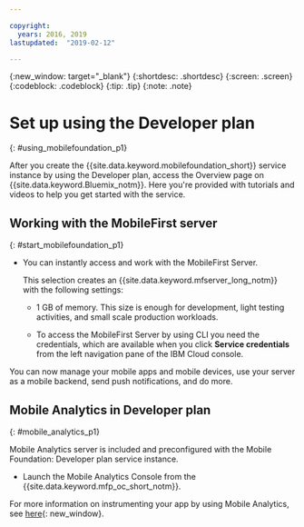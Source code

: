 ```yaml
---

copyright:
  years: 2016, 2019
lastupdated:  "2019-02-12"

---
```


{:new_window: target="_blank"}
{:shortdesc: .shortdesc}
{:screen:  .screen}
{:codeblock:  .codeblock}
{:tip: .tip}
{:note: .note}

#	Set up using the Developer plan
{: #using_mobilefoundation_p1}

After you create the {{site.data.keyword.mobilefoundation_short}} service instance by using the Developer plan, access the Overview page on {{site.data.keyword.Bluemix_notm}}. Here you're provided with tutorials and videos to help you get started with the service.

## Working with the MobileFirst server
{: #start_mobilefoundation_p1}
* You can instantly access and work with the MobileFirst Server.

  This selection creates an {{site.data.keyword.mfserver_long_notm}} with the following settings:
  *	1 GB of memory. This size is enough for development, light testing activities, and small scale production workloads.

  * To access the MobileFirst Server by using CLI you need the credentials, which are available when you click **Service credentials** from the left navigation pane of the IBM Cloud console.

You can now manage your mobile apps and mobile devices, use your server as a mobile backend, send push notifications, and do more.

## Mobile Analytics in Developer plan
{: #mobile_analytics_p1}

Mobile Analytics server is included and preconfigured with the Mobile Foundation: Developer plan service instance.

* Launch the Mobile Analytics Console from the {{site.data.keyword.mfp_oc_short_notm}}.

For more information on instrumenting your app by using Mobile Analytics, see [here](/docs/services/mobilefoundation?topic=mobilefoundation-instrument_your_app#instrument_your_app){: new_window}.

